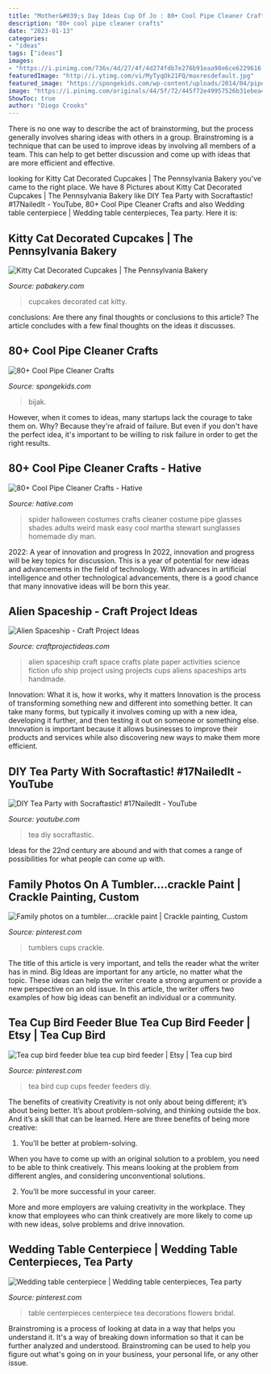 ```yaml
---
title: "Mother&#039;s Day Ideas Cup Of Jo : 80+ Cool Pipe Cleaner Crafts"
description: "80+ cool pipe cleaner crafts"
date: "2023-01-13"
categories:
- "ideas"
tags: ["ideas"]
images:
- "https://i.pinimg.com/736x/4d/27/4f/4d274fdb7e276b91eaa98e6ce6229616.jpg"
featuredImage: "http://i.ytimg.com/vi/MyTyqOk21FQ/maxresdefault.jpg"
featured_image: "https://spongekids.com/wp-content/uploads/2014/04/pipe-cleaner-crafts/2-pipe-cleaner-vase-button-flowers.jpg"
image: "https://i.pinimg.com/originals/44/5f/72/445f72e49957526b31ebea4bee99d0fa.jpg"
ShowToc: true
author: "Diego Crooks"
---
```



There is no one way to describe the act of brainstorming, but the process generally involves sharing ideas with others in a group. Brainstroming is a technique that can be used to improve ideas by involving all members of a team. This can help to get better discussion and come up with ideas that are more efficient and effective.

	

		
looking for Kitty Cat Decorated Cupcakes | The Pennsylvania Bakery you've came to the right place. We have 8 Pictures about Kitty Cat Decorated Cupcakes | The Pennsylvania Bakery like DIY Tea Party with Socraftastic! #17NailedIt - YouTube, 80+ Cool Pipe Cleaner Crafts and also Wedding table centerpiece | Wedding table centerpieces, Tea party. Here it is:
		
    
## Kitty Cat Decorated Cupcakes | The Pennsylvania Bakery

<img loading=lazy src="https://pabakery.com/assets/img_9126.jpg" onerror="this.onerror=null;this.src='https://tse2.mm.bing.net/th?id=OIP.VisrDty6Nfz-b4wX22sV0wHaHD&amp;pid=15.1';" alt="Kitty Cat Decorated Cupcakes | The Pennsylvania Bakery">

_Source: pabakery.com_

>cupcakes decorated cat kitty. 

	

conclusions: Are there any final thoughts or conclusions to this article?
The article concludes with a few final thoughts on the ideas it discusses.

    
## 80+ Cool Pipe Cleaner Crafts

<img loading=lazy src="https://spongekids.com/wp-content/uploads/2014/04/pipe-cleaner-crafts/2-pipe-cleaner-vase-button-flowers.jpg" onerror="this.onerror=null;this.src='https://tse1.mm.bing.net/th?id=OIP.kyfeQtjQvRfu0BRGnYE3_QHaJ4&amp;pid=15.1';" alt="80+ Cool Pipe Cleaner Crafts">

_Source: spongekids.com_

>bijak. 

	

However, when it comes to ideas, many startups lack the courage to take them on. Why? Because they're afraid of failure. But even if you don't have the perfect idea, it's important to be willing to risk failure in order to get the right results.

    
## 80+ Cool Pipe Cleaner Crafts - Hative

<img loading=lazy src="https://hative.com/wp-content/uploads/2014/04/pipe-cleaner-crafts/4-spider-mask-pip-cleaner-crafts.jpg" onerror="this.onerror=null;this.src='https://tse3.mm.bing.net/th?id=OIP.HCWCalIGtGh4cYZV4USW0AHaJQ&amp;pid=15.1';" alt="80+ Cool Pipe Cleaner Crafts - Hative">

_Source: hative.com_

>spider halloween costumes crafts cleaner costume pipe glasses shades adults weird mask easy cool martha stewart sunglasses homemade diy man. 

	

2022: A year of innovation and progress
In 2022, innovation and progress will be key topics for discussion. This is a year of potential for new ideas and advancements in the field of technology. With advances in artificial intelligence and other technological advancements, there is a good chance that many innovative ideas will be born this year.

    
## Alien Spaceship - Craft Project Ideas

<img loading=lazy src="https://www.craftprojectideas.com/wp-content/uploads/2016/11/alien-spaceship-1287-plate_spaceship_mn.jpg" onerror="this.onerror=null;this.src='https://tse1.mm.bing.net/th?id=OIP.q40EI4eMjR7yIFHRDNB2NQAAAA&amp;pid=15.1';" alt="Alien Spaceship - Craft Project Ideas">

_Source: craftprojectideas.com_

>alien spaceship craft space crafts plate paper activities science fiction ufo ship project using projects cups aliens spaceships arts handmade. 

	

Innovation: What it is, how it works, why it matters
Innovation is the process of transforming something new and different into something better. It can take many forms, but typically it involves coming up with a new idea, developing it further, and then testing it out on someone or something else. Innovation is important because it allows businesses to improve their products and services while also discovering new ways to make them more efficient.

    
## DIY Tea Party With Socraftastic! #17NailedIt - YouTube

<img loading=lazy src="http://i.ytimg.com/vi/MyTyqOk21FQ/maxresdefault.jpg" onerror="this.onerror=null;this.src='https://tse1.mm.bing.net/th?id=OIP.PA7EvlMvUOO7csn2WwiueAHaEK&amp;pid=15.1';" alt="DIY Tea Party with Socraftastic! #17NailedIt - YouTube">

_Source: youtube.com_

>tea diy socraftastic. 

	

Ideas for the 22nd century are abound and with that comes a range of possibilities for what people can come up with.

    
## Family Photos On A Tumbler....crackle Paint | Crackle Painting, Custom

<img loading=lazy src="https://i.pinimg.com/736x/4d/27/4f/4d274fdb7e276b91eaa98e6ce6229616.jpg" onerror="this.onerror=null;this.src='https://tse2.mm.bing.net/th?id=OIP.my2Y5XaGrVRsa7xnyQd8-AHaHa&amp;pid=15.1';" alt="Family photos on a tumbler....crackle paint | Crackle painting, Custom">

_Source: pinterest.com_

>tumblers cups crackle. 

	

The title of this article is very important, and tells the reader what the writer has in mind.
Big Ideas are important for any article, no matter what the topic. These ideas can help the writer create a strong argument or provide a new perspective on an old issue. In this article, the writer offers two examples of how big ideas can benefit an individual or a community.

    
## Tea Cup Bird Feeder Blue Tea Cup Bird Feeder | Etsy | Tea Cup Bird

<img loading=lazy src="https://i.pinimg.com/originals/44/5f/72/445f72e49957526b31ebea4bee99d0fa.jpg" onerror="this.onerror=null;this.src='https://tse3.mm.bing.net/th?id=OIP.fivNV9lQfVP0xw_rSG554AHaJ4&amp;pid=15.1';" alt="Tea cup bird feeder blue tea cup bird feeder | Etsy | Tea cup bird">

_Source: pinterest.com_

>tea bird cup cups feeder feeders diy. 

	

The benefits of creativity
Creativity is not only about being different; it’s about being better. It’s about problem-solving, and thinking outside the box. And it’s a skill that can be learned. Here are three benefits of being more creative:
1. You’ll be better at problem-solving.

When you have to come up with an original solution to a problem, you need to be able to think creatively. This means looking at the problem from different angles, and considering unconventional solutions.

2. You’ll be more successful in your career.

More and more employers are valuing creativity in the workplace. They know that employees who can think creatively are more likely to come up with new ideas, solve problems and drive innovation.

    
## Wedding Table Centerpiece | Wedding Table Centerpieces, Tea Party

<img loading=lazy src="https://i.pinimg.com/originals/fb/6f/ba/fb6fba5b0a482c5c32783f3070cd18a8.jpg" onerror="this.onerror=null;this.src='https://tse4.mm.bing.net/th?id=OIP.lLoZQ-2GVsdUjDuiP80fuwHaLJ&amp;pid=15.1';" alt="Wedding table centerpiece | Wedding table centerpieces, Tea party">

_Source: pinterest.com_

>table centerpieces centerpiece tea decorations flowers bridal. 

	

Brainstroming is a process of looking at data in a way that helps you understand it. It's a way of breaking down information so that it can be further analyzed and understood. Brainstroming can be used to help you figure out what's going on in your business, your personal life, or any other issue.

